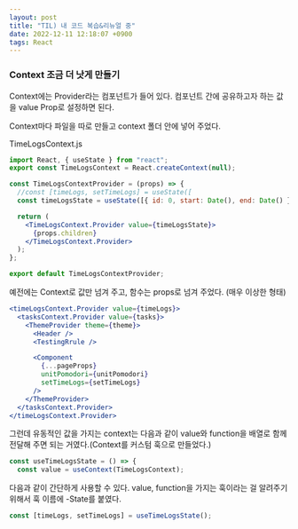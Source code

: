 ```yaml
---
layout: post
title: "TIL) 내 코드 복습&리뉴얼 중"
date: 2022-12-11 12:18:07 +0900
tags: React
---
```


### Context 조금 더 낫게 만들기

Context에는 Provider라는 컴포넌트가 들어 있다. 컴포넌트 간에 공유하고자 하는 값을 value Prop로 설정하면 된다.

Context마다 파일을 따로 만들고 context 폴더 안에 넣어 주었다.

TimeLogsContext.js

```jsx
import React, { useState } from "react";
export const TimeLogsContext = React.createContext(null);

const TimeLogsContextProvider = (props) => {
  //const [timeLogs, setTimeLogs] = useState([
  const timeLogsState = useState([{ id: 0, start: Date(), end: Date() }]); // timeLogs 값과, 함수를 배열로 담아서 전달한다.

  return (
    <TimeLogsContext.Provider value={timeLogsState}>
      {props.children}
    </TimeLogsContext.Provider>
  );
};

export default TimeLogsContextProvider;
```

예전에는 Context로 값만 넘겨 주고, 함수는 props로 넘겨 주었다. (매우 이상한 형태)

```jsx
<timeLogsContext.Provider value={timeLogs}>
  <tasksContext.Provider value={tasks}>
    <ThemeProvider theme={theme}>
      <Header />
      <TestingRrule />

      <Component
        {...pageProps}
        unitPomodori={unitPomodori}
        setTimeLogs={setTimeLogs}
      />
    </ThemeProvider>
  </tasksContext.Provider>
</timeLogsContext.Provider>
```

그런데 유동적인 값을 가지는 context는 다음과 같이 value와 function을 배열로 함께 전달해 주면 되는 거였다.(Context를 커스텀 훅으로 만들었다.)

```jsx
const useTimeLogsState = () => {
  const value = useContext(TimeLogsContext);
```

다음과 같이 간단하게 사용할 수 있다. value, function을 가지는 훅이라는 걸 알려주기 위해서 훅 이름에 -State를 붙였다.

```jsx
const [timeLogs, setTimeLogs] = useTimeLogsState();
```

